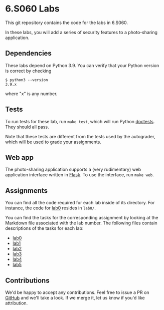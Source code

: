 # 6.S060 Labs

This git repository contains the code for the labs in 6.S060.

In these labs, you will add a series of security features to a photo-sharing application.

## Dependencies

These labs depend on Python 3.9.  You can verify that your Python version is correct by checking
```
$ python3 --version
3.9.x
```
where "x" is any number.

## Tests

To run tests for these lab, run `make test`, which will run Python [doctests](https://docs.python.org/3/library/doctest.html).  They should all pass.

Note that these tests are different from the tests used by the autograder, which will be used to grade your assignments.

## Web app

The photo-sharing application supports a (very rudimentary) web application interface written in [Flask](https://flask.palletsprojects.com/en/2.0.x/).  To use the interface, run `make web`.

## Assignments

You can find all the code required for each lab inside of its directory.  For instance, the code for [lab0](lab0/) resides in `lab0/`.

You can find the tasks for the corresponding assignment by looking at the Markdown file associated with the lab number.  The following files contain descriptions of the tasks for each lab:

 - [lab0](lab0/lab0.md)
 - [lab1](lab1/lab1.md)
 - [lab2](lab2/lab2.md)
 - [lab3](lab3/lab3.md)
 - [lab4](lab4/lab4.md)
 - [lab5](lab5/lab5.md)

## Contributions

We'd be happy to accept any contributions.  Feel free to issue a PR on [GitHub](https://github.com/mit-pdos/6.S060-labs/compare) and we'll take a look.  If we merge it, let us know if you'd like attribution.
